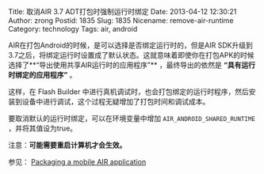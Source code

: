 Title: 取消AIR 3.7 ADT打包时强制运行时绑定
Date: 2013-04-12 12:30:21
Author: zrong
Postid: 1835
Slug: 1835
Nicename: remove-air-runtime
Category: technology
Tags: air, android

AIR在打包Android的时候，是可以选择是否绑定运行时的，但是AIR SDK升级到3.7之后，将绑定运行时设置成了默认状态。这就意味着即使你在打包APK的时候选择了**“导出使用共享AIR运行时的应用程序”** ，最终导出的依然是 **“具有运行时绑定的应用程序”** 。

这样，在 Flash Builder 中进行真机调试时，也会打包绑定的运行时程序，然后安装到设备中进行调试，这个过程无疑增加了打包时间和调试成本。

要取消默认的运行时绑定，可以在环境变量中增加 `AIR_ANDROID_SHARED_RUNTIME` ，并将其值设为true。

注意：**可能需要重启计算机才会生效。**

参见： [Packaging a mobile AIR application](http://help.adobe.com/en_US/air/build/WSfffb011ac560372f-5d0f4f25128cc9cd0cb-7ffb.html)

